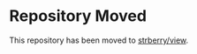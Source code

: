 # Repository Moved

This repository has been moved to [strberry/view](https://github.com/strberry/view).
